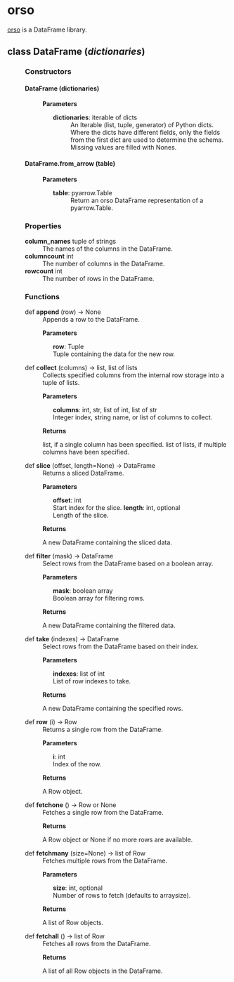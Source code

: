 # orso

[orso](https://github.com/mabel-dev/orso) is a DataFrame library.

<dl>
    <dt><h2>class <b>DataFrame</b> (<i>dictionaries</i>)</h2></dt>  
    <dd>

<h3>Constructors</h3>
<dl>
    <dt><h4><b>DataFrame</b> (dictionaries) </h4></dt>
    <dd>
    <p><b>Parameters</b></p>
    <ul>
        <dt><b>dictionaries</b>: iterable of dicts</dt>
        <dd>An Iterable (list, tuple, generator) of Python dicts. Where the dicts have different fields, only the fields from the first dict are used to determine the schema. Missing values are filled with Nones.
        </dd>
    </ul>
    </dd>
    <dt><h4><b>DataFrame.from_arrow</b> (table) </h4></dt>
    <dd>
    <p><b>Parameters</b></p>
    <ul>
        <dt><b>table</b>: pyarrow.Table</dt>
        <dd>Return an orso DataFrame representation of a pyarrow.Table.
        </dd>
    </ul>
    </dd>
</dl>

<h3>Properties</h3>
<dl>
    <dt><b>column_names</b> tuple of strings</dt>
    <dd>The names of the columns in the DataFrame.</dd>
    <dt><b>columncount</b> int</dt>
    <dd>The number of columns in the DataFrame.</dd>
    <dt><b>rowcount</b> int</dt>
    <dd>The number of rows in the DataFrame.</dd>
</dl>

<h3>Functions</h3>
<dl>
    <dt><span class="python-kw">def</span> <b>append</b> (row) -> None</dt>
<dd>
    Appends a row to the DataFrame.
    <p><b>Parameters</b></p>
    <ul>
        <b>row</b>: Tuple<br />
        Tuple containing the data for the new row.
    </ul>
</dd>

<dt><span class="python-kw">def</span> <b>collect</b> (columns) -> list, list of lists</dt>
<dd>
    Collects specified columns from the internal row storage into a tuple of lists.
    <p><b>Parameters</b></p>
    <ul>
        <b>columns</b>: int, str, list of int, list of str<br />
        Integer index, string name, or list of columns to collect.
    </ul>
    <p><b>Returns</b></p>
    <p>list, if a single column has been specified. list of lists, if multiple columns have been specified.</p>
</dd>

<dt><span class="python-kw">def</span> <b>slice</b> (offset, length=None) -> DataFrame</dt>
<dd>
    Returns a sliced DataFrame.
    <p><b>Parameters</b></p>
    <ul>
        <b>offset</b>: int<br />
        Start index for the slice.
        <b>length</b>: int, optional<br />
        Length of the slice.
    </ul>
    <p><b>Returns</b></p>
    <p>A new DataFrame containing the sliced data.</p>
</dd>

<dt><span class="python-kw">def</span> <b>filter</b> (mask) -> DataFrame</dt>
<dd>
    Select rows from the DataFrame based on a boolean array.
    <p><b>Parameters</b></p>
    <ul>
        <b>mask</b>: boolean array<br />
        Boolean array for filtering rows.
    </ul>
    <p><b>Returns</b></p>
    <p>A new DataFrame containing the filtered data.</p>
</dd>

<dt><span class="python-kw">def</span> <b>take</b> (indexes) -> DataFrame</dt>
<dd>
    Select rows from the DataFrame based on their index.
    <p><b>Parameters</b></p>
    <ul>
        <b>indexes</b>: list of int<br />
        List of row indexes to take.
    </ul>
    <p><b>Returns</b></p>
    <p>A new DataFrame containing the specified rows.</p>
</dd>

<dt><span class="python-kw">def</span> <b>row</b> (i) -> Row</dt>
<dd>
    Returns a single row from the DataFrame.
    <p><b>Parameters</b></p>
    <ul>
        <b>i</b>: int<br />
        Index of the row.
    </ul>
    <p><b>Returns</b></p>
    <p>A Row object.</p>
</dd>

<dt><span class="python-kw">def</span> <b>fetchone</b> () -> Row or None</dt>
<dd>
    Fetches a single row from the DataFrame.
    <p><b>Returns</b></p>
    <p>A Row object or None if no more rows are available.</p>
</dd>

<dt><span class="python-kw">def</span> <b>fetchmany</b> (size=None) -> list of Row</dt>
<dd>
    Fetches multiple rows from the DataFrame.
    <p><b>Parameters</b></p>
    <ul>
        <b>size</b>: int, optional<br />
        Number of rows to fetch (defaults to arraysize).
    </ul>
    <p><b>Returns</b></p>
    <p>A list of Row objects.</p>
</dd>

<dt><span class="python-kw">def</span> <b>fetchall</b> () -> list of Row</dt>
<dd>
    Fetches all rows from the DataFrame.
    <p><b>Returns</b></p>
    <p>A list of all Row objects in the DataFrame.</p>
</dd>
